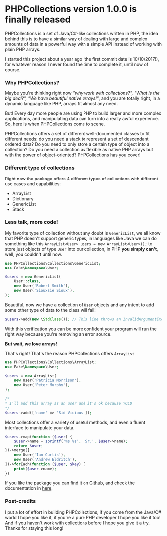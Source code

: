 # PHPCollections version 1.0.0 is finally released

PHPCollections is a set of Java/C#-like collections written in PHP, the idea behind this is to have a similar way of dealing with large and complex amounts of data in a powerful way with a simple API instead of working with plain PHP arrays.

I started this project about a year ago (the first commit date is 10/10/2017!), for whatever reason I never found the time to complete it, until now of course.

### Why PHPCollections?

Maybe you're thinking right now _"why work with collections?", "What is the big deal?", "We have beautiful native arrays!"_, and you are totally right, in a dynamic language like PHP, arrays fit almost any need.

But! Every day more people are using PHP to build larger and more complex applications, and manipulating data can turn into a really awful experience. So, here is when PHPCollections come to scene.

PHPCollections offers a set of different well-documented classes to fit different needs: do you need a stack to represent a set of descendant ordered data? Do you need to only store a certain type of object into a collection? Do you need a collection as flexible as native PHP arrays but with the power of object-oriented? PHPCollections has you cover!

### Different type of collections

Right now the package offers 4 different types of collections with different use cases and capabilities:

- ArrayList
- Dictionary
- GenericList
- Stack

### Less talk, more code!

My favorite type of collection without any doubt is `GenericList`, we all know that PHP doesn't support generic types, in languages like Java we can do something like this `ArrayList<User> users = new ArrayList<User>();` to store just objects of type `User` into our collection, in PHP **you simply can't**, well, you couldn't until now.

```php
use PHPCollections\Collections\GenericList;
use Fake\Namespace\User;

$users = new GenericList(
    User::class,
    new User('Robert Smith'),
    new User('Siouxsie Sioux'),
);
```

Beautiful, now we have a collection of `User` objects and any intent to add some other type of data to the class will fail!

```php
$users->add(new \StdClass()); // This line throws an InvalidArgumentException!
```

With this verification you can be more confident your program will run the right way because you're removing an error source.

**But wait, we love arrays!**

That's right! That's the reason PHPCollections offers `ArrayList`

```php
use PHPCollections\Collections\ArrayList;
use Fake\Namespace\User;

$users = new ArrayList(
    new User('Patricia Morrison'),
    new User('Peter Murphy'),
);

/*
* I'll add this array as an user and it's ok because YOLO
*/
$users->add(['name' => 'Sid Vicious']); 
```

Most collections offer a variety of useful methods, and even a fluent interface to manipulate your data.

```php
$users->map(function ($user) {
    $user->name = sprintf('%s %s', 'Sr.', $user->name);
    return $user;
})->merge([
    new User('Ian Curtis'),
    new User('Andrew Eldritch'),
])->forEach(function ($user, $key) {
    print($user->name);
})
```

If you like the package you can find it on [Github](https://github.com/maxalmonte14/phpcollections), and check the documentation in [here](https://github.com/maxalmonte14/phpcollections/tree/master/docs).

### Post-credits

I put a lot of effort in building PHPCollections, if you come from the Java/C# world I hope you like it, if you're a pure PHP developer I hope you like it too! And if you haven't work with collections before I hope you give it a try. Thanks for staying this long!